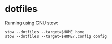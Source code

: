 # dotfiles

Running using GNU stow:

```
stow --dotfiles --target=$HOME home
stow --dotfiles --target=$HOME/.config config
```
